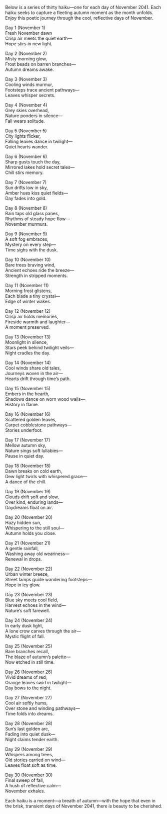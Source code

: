 Below is a series of thirty haiku—one for each day of November 2041. Each haiku seeks to capture a fleeting autumn moment as the month unfolds. Enjoy this poetic journey through the cool, reflective days of November.

Day 1 (November 1)  
Fresh November dawn  
Crisp air meets the quiet earth—  
Hope stirs in new light.

Day 2 (November 2)  
Misty morning glow,  
Frost beads on barren branches—  
Autumn dreams awake.

Day 3 (November 3)  
Cooling winds murmur,  
Footsteps trace ancient pathways—  
Leaves whisper secrets.

Day 4 (November 4)  
Grey skies overhead,  
Nature ponders in silence—  
Fall wears solitude.

Day 5 (November 5)  
City lights flicker,  
Falling leaves dance in twilight—  
Quiet hearts wander.

Day 6 (November 6)  
Sharp gusts touch the day,  
Mirrored lakes hold secret tales—  
Chill stirs memory.

Day 7 (November 7)  
Sun drifts low in sky,  
Amber hues kiss quiet fields—  
Day fades into gold.

Day 8 (November 8)  
Rain taps old glass panes,  
Rhythms of steady hope flow—  
November murmurs.

Day 9 (November 9)  
A soft fog embraces,  
Mystery on every step—  
Time sighs with the dusk.

Day 10 (November 10)  
Bare trees braving wind,  
Ancient echoes ride the breeze—  
Strength in stripped moments.

Day 11 (November 11)  
Morning frost glistens,  
Each blade a tiny crystal—  
Edge of winter wakes.

Day 12 (November 12)  
Crisp air holds memories,  
Fireside warmth and laughter—  
A moment preserved.

Day 13 (November 13)  
Moonlight in silence,  
Stars peek behind twilight veils—  
Night cradles the day.

Day 14 (November 14)  
Cool winds share old tales,  
Journeys woven in the air—  
Hearts drift through time’s path.

Day 15 (November 15)  
Embers in the hearth,  
Shadows dance on worn wood walls—  
History in flame.

Day 16 (November 16)  
Scattered golden leaves,  
Carpet cobblestone pathways—  
Stories underfoot.

Day 17 (November 17)  
Mellow autumn sky,  
Nature sings soft lullabies—  
Pause in quiet day.

Day 18 (November 18)  
Dawn breaks on cold earth,  
Dew light twirls with whispered grace—  
A dance of the chill.

Day 19 (November 19)  
Clouds drift soft and slow,  
Over kind, enduring lands—  
Daydreams float on air.

Day 20 (November 20)  
Hazy hidden sun,  
Whispering to the still soul—  
Autumn holds you close.

Day 21 (November 21)  
A gentle rainfall,  
Washing away old weariness—  
Renewal in drops.

Day 22 (November 22)  
Urban winter breeze,  
Street lamps guide wandering footsteps—  
Hope in icy glow.

Day 23 (November 23)  
Blue sky meets cool field,  
Harvest echoes in the wind—  
Nature’s soft farewell.

Day 24 (November 24)  
In early dusk light,  
A lone crow carves through the air—  
Mystic flight of fall.

Day 25 (November 25)  
Bare branches recall,  
The blaze of autumn’s palette—  
Now etched in still time.

Day 26 (November 26)  
Vivid dreams of red,  
Orange leaves swirl in twilight—  
Day bows to the night.

Day 27 (November 27)  
Cool air softly hums,  
Over stone and winding pathways—  
Time folds into dreams.

Day 28 (November 28)  
Sun’s last golden arc,  
Fading into quiet dusk—  
Night claims tender earth.

Day 29 (November 29)  
Whispers among trees,  
Old stories carried on wind—  
Leaves float soft as time.

Day 30 (November 30)  
Final sweep of fall,  
A hush of reflective calm—  
November exhales.

Each haiku is a moment—a breath of autumn—with the hope that even in the brisk, transient days of November 2041, there is beauty to be cherished.
